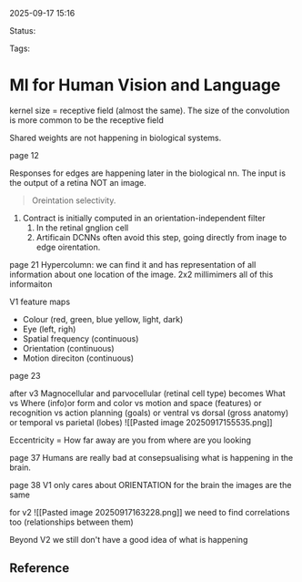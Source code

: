 
2025-09-17 15:16

Status:

Tags:

# Ml for Human Vision and Language

kernel size = receptive field (almost the same). The size of the convolution is more common to be the receptive field

Shared weights are not happening in biological systems. 

page 12

Responses for edges are happening later in the biological nn. The input is the output of a retina NOT an image.

> Oreintation selectivity.

1. Contract is initially computed in an orientation-independent filter
	1. In the retinal gnglion cell
	2. Artificain DCNNs often avoid this step, going directly from inage to edge oirentation.

page 21
Hypercolumn: we can find it and has representation of all information about one location of the image. 2x2 millimimers all of this informaiton

V1 feature maps
- Colour (red, green, blue yellow, light, dark)
- Eye (left, righ)
- Spatial frequency (continuous)
- Orientation (continuous)
- Motion direciton (continuous)

page 23

after v3
Magnocellular and parvocellular (retinal cell type) becomes What vs Where (info)or form and color vs motion and space (features) or recognition vs action planning (goals) or ventral vs dorsal (gross anatomy)  or temporal vs parietal (lobes)
![[Pasted image 20250917155535.png]]

Eccentricity = How far away are you from where are you looking

page 37
Humans are really bad at consepsualising what is happening in the brain.

page 38
V1 only cares about ORIENTATION
for the brain the images are the same

for v2 
![[Pasted image 20250917163228.png]]
we need to find correlations too (relationships between them)

Beyond V2 we still don't have a good idea of what is happening

## Reference

